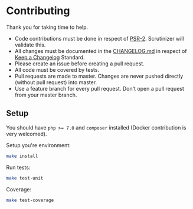 # Contributing

Thank you for taking time to help.

 * Code contributions must be done in respect of [PSR-2](https://github.com/php-fig/fig-standards/blob/master/accepted/PSR-2-coding-style-guide.md). Scrutinizer will validate this.
 * All changes must be documented in the [CHANGELOG.md](https://github.com/gbprod/algolia-specification/blob/master/CHANGELOG.md) in respect of [Keep a Changelog](http://keepachangelog.com/) Standard.
 * Please create an issue before creating a pull request.
 * All code must be covered by tests.
 * Pull requests are made to master. Changes are never pushed directly (without pull request) into master.
 * Use a feature branch for every pull request. Don't open a pull request from your master branch.

## Setup

You should have `php >= 7.0` and `composer` installed (Docker contribution is very welcomed).

Setup you're environment:
```bash
make install
```

Run tests:
```bash
make test-unit
```

Coverage:
```bash
make test-coverage
```
